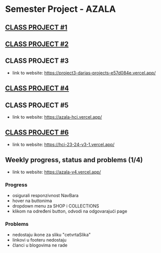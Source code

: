 ﻿# Semester Project - AZALA <!-- omit in toc -->
## [CLASS PROJECT #1](https://github.com/dariaar/HCI-23-24/tree/main/class-projects/class-project-1)

## [CLASS PROJECT #2](https://github.com/dariaar/HCI-23-24/tree/main/class-projects/class-project-2)

## CLASS PROJECT #3 
- link to website: https://project3-darias-projects-e57d084e.vercel.app/

## [CLASS PROJECT #4](https://github.com/dariaar/HCI-23-24/tree/main/class-projects/class-project-4)

## CLASS PROJECT #5
- link to website: https://azala-hci.vercel.app/

## [CLASS PROJECT #6](https://github.com/dariaar/HCI-23-24/tree/main/class-projects/class-project-6)
- link to website: https://hci-23-24-v3-1.vercel.app/

## Weekly progress, status and problems (1/4)
- link to website: https://azala-v4.vercel.app/
### Progress
- osigurali responzivnost NavBara
- hover na buttonima
- dropdown menu za SHOP i COLLECTIONS
- klikom na određeni button, odvodi na odgovarajući page
### Problems
- nedostaju ikone za sliku "cetvrtaSlika"
- linkovi u footeru nedostaju
- članci u blogovima ne rade


